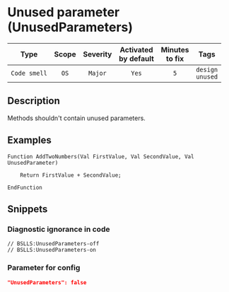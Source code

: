 # Unused parameter (UnusedParameters)

|      Type      |    Scope    | Severity |    Activated<br>by default    |    Minutes<br>to fix    |            Tags            |
|:-------------:|:-----------------------------:|:--------:|:------------------------------:|:-----------------------------------:|:--------------------------:|
| `Code smell` |             `OS`              | `Major` |              `Yes`              |                 `5`                 |    `design`<br>`unused`    |

<!-- Блоки выше заполняются автоматически, не трогать -->
## Description
Methods shouldn't contain unused parameters.

## Examples

```bsl
Function AddTwoNumbers(Val FirstValue, Val SecondValue, Val UnusedParameter)

    Return FirstValue + SecondValue;

EndFunction
```

## Snippets

<!-- Блоки ниже заполняются автоматически, не трогать -->
### Diagnostic ignorance in code

```bsl
// BSLLS:UnusedParameters-off
// BSLLS:UnusedParameters-on
```

### Parameter for config

```json
"UnusedParameters": false
```
